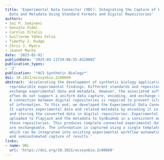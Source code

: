 ```yaml
---
title: 'Experimental Data Connector (XDC): Integrating the Capture of Experimental
  Data and Metadata Using Standard Formats and Digital Repositories'
authors:
- Sai P. Samineni
- Gonzalo Vidal
- Carolus Vitalis
- Guillermo Yáñez Feliú
- Timothy J. Rudge
- Chris J. Myers
- Jeanet Mante
date: '2023-01-01'
publishDate: '2025-03-11T20:06:55.832088Z'
publication_types:
- '2'
publication: '*ACS Synthetic Biology*'
doi: 10.1021/acssynbio.2c00669
abstract: 'Accelerating the development of synthetic biology applications requires
  reproducible experimental findings. Different standards and repositories exist to
  exchange experimental data and metadata. However, the associated software tools
  often do not support a uniform data capture, encoding, and exchange of information.
  A connection between digital repositories is required to prevent siloing and loss
  of information. To this end, we developed the Experimental Data Connector (XDC).
  It captures experimental data and related metadata by encoding it in standard formats
  and storing the converted data in digital repositories. Experimental data is then
  uploaded to Flapjack and the metadata to SynBioHub in a consistent manner linking
  these repositories. This produces complete connected experimental data sets that
  are exchangeable. The information is captured using a single template Excel Workbook,
  which can be integrated into existing experimental workflow automation processes
  and semiautomated capture of results.'
links:
- name: URL
  url: 'https://doi.org/10.1021/acssynbio.2c00669'
---
```

